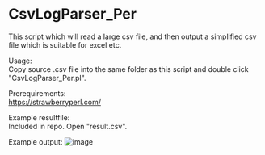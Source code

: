 # CsvLogParser_Per

This script which will read a large csv file, and then output a simplified csv file which is suitable for excel etc.

Usage:  
Copy source .csv file into the same folder as this script and double click "CsvLogParser_Per.pl".

Prerequirements:  
https://strawberryperl.com/

Example resultfile:  
Included in repo. Open "result.csv".

Example output:
![image](https://user-images.githubusercontent.com/45029038/211068756-21726242-6961-4230-a726-4899bde0b11b.png)
